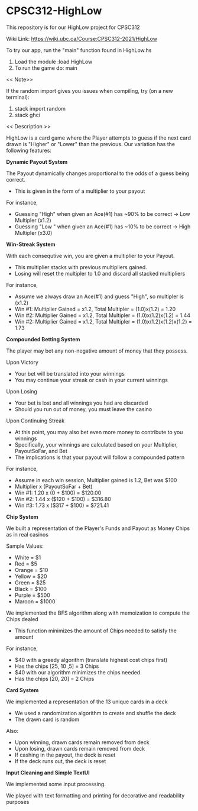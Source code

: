 # CPSC312-HighLow
This repository is for our HighLow project for CPSC312

Wiki Link: https://wiki.ubc.ca/Course:CPSC312-2021/HighLow

To try our app, run the "main" function found in HighLow.hs
1. Load the module
   :load HighLow
2. To run the game do:
   main
   
<< Note>>

If the random import gives you issues when compiling, try (on a new terminal):
1. stack import random
2. stack ghci


<< Description >>

HighLow is a card game where the Player attempts to guess if the next card drawn is "Higher" or "Lower" than the previous.
Our variation has the following features:


**Dynamic Payout System**

The Payout dynamically changes proportional to the odds of a guess being correct.
- This is given in the form of a multiplier to your payout

For instance, 
- Guessing "High" when given an Ace(#1) has ~90% to be correct -> Low  Multipler (x1.2)
- Guessing "Low " when given an Ace(#1) has ~10% to be correct -> High Multipler (x3.0)


**Win-Streak System**

With each consequtive win, you are given a multiplier to your Payout.
- This multiplier stacks with previous multipliers gained.
- Losing will reset the multipler to 1.0 and discard all stacked multipliers

For instance,
- Assume we always draw an Ace(#1) and guess "High", so multipler is (x1.2)
- Win #1: Multiplier Gained = x1.2, Total Multipler = (1.0)x(1.2)             = 1.20
- Win #2: Multiplier Gained = x1.2, Total Multipler = (1.0)x(1.2)x(1.2)       = 1.44
- Win #2: Multiplier Gained = x1.2, Total Multipler = (1.0)x(1.2)x(1.2)x(1.2) = 1.73	


**Compounded Betting System**

The player may bet any non-negative amount of money that they possess.

Upon Victory
- Your bet will be translated into your winnings 
- You may continue your streak or cash in your current winnings 

Upon Losing 
- Your bet is lost and all winnings you had are discarded
- Should you run out of money, you must leave the casino

Upon Continuing Streak
- At this point, you may also bet even more money to contribute to you winnings
- Specifically, your winnings are calculated based on your Multiplier, PayoutSoFar, and Bet 
- The implications is that your payout will follow a compounded pattern 

For instance,
- Assume in each win session, Multiplier gained is 1.2, Bet was $100
- Multiplier   x (PayoutSoFar + Bet)
- Win #1: 1.20 x (0 + $100)    = $120.00
- Win #2: 1.44 x ($120 + $100) = $316.80
- Win #3: 1.73 x ($317 + $100) = $721.41

**Chip System**

We built a representation of the Player's Funds and Payout as Money Chips as in real casinos 

Sample Values:
- White  = $1
- Red    = $5
- Orange = $10
- Yellow = $20
- Green  = $25
- Black  = $100
- Purple = $500
- Maroon = $1000

We implemented the BFS algorithm along with memoization to compute the Chips dealed
- This function minimizes the amount of Chips needed to satisfy the amount

For instance,
- $40 with a greedy algorithm (translate highest cost chips first)
- Has the chips [25, 10 ,5] = 3 Chips
- $40 with our algorithm minimizes the chips needed 
- Has the chips [20, 20]    = 2 Chips


**Card System**

We implemented a representation of the 13 unique cards in a deck
- We used a randomization algorithm to create and shuffle the deck 
- The drawn card is random

Also:
- Upon winning, drawn cards remain removed from deck 
- Upon losing, drawn cards remain removed from deck 
- If cashing in the payout, the deck is reset 
- If the deck runs out, the deck is reset

**Input Cleaning and Simple TextUI**

We implemented some input processing.

We played with text formatting and printing for decorative and readability purposes







